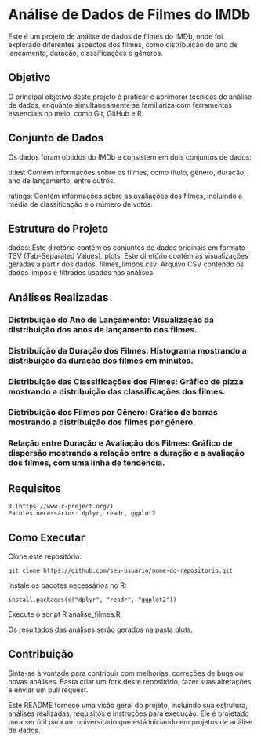 # Análise de Dados de Filmes do IMDb

Este é um projeto de análise de dados de filmes do IMDb, onde foi explorado diferentes aspectos dos filmes, como distribuição do ano de lançamento, duração, classificações e gêneros.

## Objetivo

O principal objetivo deste projeto é praticar e aprimorar técnicas de análise de dados, enquanto simultaneamente se familiariza com ferramentas essenciais no meio, como Git, GitHub e R.

## Conjunto de Dados

Os dados foram obtidos do IMDb e consistem em dois conjuntos de dados:

titles: Contém informações sobre os filmes, como título, gênero, duração, ano de lançamento, entre outros.

ratings: Contém informações sobre as avaliações dos filmes, incluindo a média de classificação e o número de votos.

## Estrutura do Projeto

 dados: Este diretório contém os conjuntos de dados originais em formato TSV (Tab-Separated Values).
 plots: Este diretório contém as visualizações geradas a partir dos dados.
 filmes_limpos.csv: Arquivo CSV contendo os dados limpos e filtrados usados nas análises.

## Análises Realizadas

### Distribuição do Ano de Lançamento: Visualização da distribuição dos anos de lançamento dos filmes.

### Distribuição da Duração dos Filmes: Histograma mostrando a distribuição da duração dos filmes em minutos.

### Distribuição das Classificações dos Filmes: Gráfico de pizza mostrando a distribuição das classificações dos filmes.

### Distribuição dos Filmes por Gênero: Gráfico de barras mostrando a distribuição dos filmes por gênero.

### Relação entre Duração e Avaliação dos Filmes: Gráfico de dispersão mostrando a relação entre a duração e a avaliação dos filmes, com uma linha de tendência.


## Requisitos

    R (https://www.r-project.org/)
    Pacotes necessários: dplyr, readr, ggplot2

## Como Executar

Clone este repositório:

    git clone https://github.com/seu-usuario/nome-do-repositorio.git

Instale os pacotes necessários no R:

    install.packages(c("dplyr", "readr", "ggplot2"))
    

Execute o script R analise_filmes.R.

Os resultados das análises serão gerados na pasta plots.



## Contribuição

Sinta-se à vontade para contribuir com melhorias, correções de bugs ou novas análises. Basta criar um fork deste repositório, fazer suas alterações e enviar um pull request.



Este README fornece uma visão geral do projeto, incluindo sua estrutura, análises realizadas, requisitos e instruções para execução. Ele é projetado para ser útil para um universitário que está iniciando em projetos de análise de dados.
